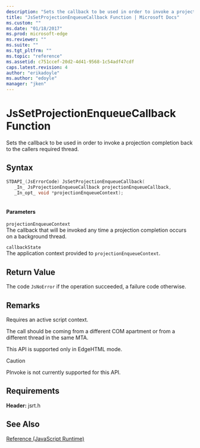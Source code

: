 ```yaml
---
description: "Sets the callback to be used in order to invoke a projection completion back to the callers required thread."
title: "JsSetProjectionEnqueueCallback Function | Microsoft Docs"
ms.custom: ""
ms.date: "01/18/2017"
ms.prod: microsoft-edge
ms.reviewer: ""
ms.suite: ""
ms.tgt_pltfrm: ""
ms.topic: "reference"
ms.assetid: c751ccef-20d2-4d41-9568-1c54adf47cdf
caps.latest.revision: 4
author: "erikadoyle"
ms.author: "edoyle"
manager: "jken"
---
```

# JsSetProjectionEnqueueCallback Function
Sets the callback to be used in order to invoke a projection completion back to the callers required thread.  
  
## Syntax  
  
```cpp  
STDAPI_(JsErrorCode) JsSetProjectionEnqueueCallback(  
   _In_ JsProjectionEnqueueCallback projectionEnqueueCallback,  
   _In_opt_ void *projectionEnqueueContext);  
  
```  
  
#### Parameters  
 `projectionEnqueueContext`  
 The callback that will be invoked any time a projection completion occurs on a background thread.  
  
 `callbackState`  
 The application context provided to `projectionEnqueueContext`.  
  
## Return Value  
 The code `JsNoError` if the operation succeeded, a failure code otherwise.  
  
## Remarks  
 Requires an active script context.  
  
 The call should be coming from a different COM apartment or from a different thread in the same MTA.  
  
 This API is supported only in EdgeHTML mode.  
  
> [!CAUTION]
>  PInvoke is not currently supported for this API.  
  
## Requirements  
 **Header:** jsrt.h  
  
## See Also  
 [Reference (JavaScript Runtime)](../chakra-hosting/reference-javascript-runtime.md)